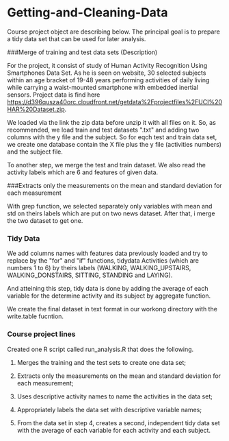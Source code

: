 # Getting-and-Cleaning-Data

Course project object are describing below. The principal goal is to prepare a tidy data set that can be used for later analysis. 

###Merge of training and test data sets (Description) 

For the project, it consist of study of Human Activity Recognition Using Smartphones Data Set. As he is seen on website, 30 selected subjects within an age bracket of 19-48 years performing activities of daily living while carrying a waist-mounted smartphone with embedded inertial sensors.
Project data is find here https://d396qusza40orc.cloudfront.net/getdata%2Fprojectfiles%2FUCI%20HAR%20Dataset.zip.

We loaded via the link the zip data before unzip it with all files on it. So, as recommended, we load train and test datasets ".txt" and adding two columns with the y file and the subject. 
So for eqch test and train data set, we create one database contain the X file plus the y file (activities numbers) and the subject file.

To another step, we merge the test and train dataset.
We also read the activity labels which are 6 and features of given data. 


###Extracts only the measurements on the mean and standard deviation for each measurement

With grep function, we selected separately only variables with mean and std on theirs labels which are put on two news dataset. After that, i merge the two dataset to get one. 

### Tidy Data

We add columns names with features data previously loaded and try to replace by the "for" and "if" functions,
tidydata Activities (which are numbers 1 to 6) by theirs labels (WALKING, WALKING_UPSTAIRS, WALKING_DONSTAIRS, 
SITTING, STANDING and LAYING).

And atteining this step, tidy data is done by adding the average of each variable for the determine activity and its subject by aggregate function.

We create the final dataset in text format in our workong directory with the write.table fucntion.

### Course project lines 

Created one R script called run_analysis.R that does the following. 

1. Merges the training and the test sets to create one data set; 

2. Extracts only the measurements on the mean and standard deviation for each measurement; 

3. Uses descriptive activity names to name the activities in the data set;

4. Appropriately labels the data set with descriptive variable names;

5. From the data set in step 4, creates a second, independent tidy data set with the average of each variable for each activity and each subject.

